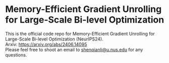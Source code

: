 # Memory-Efficient Gradient Unrolling for Large-Scale Bi-level Optimization 
This is the official code repo for Memory-Efficient Gradient Unrolling for Large-Scale Bi-level Optimization (NeurIPS24).  
Arxiv: https://arxiv.org/abs/2406.14095  
Please feel free to shoot an email to shenqianli@u.nus.edu for any questions.

